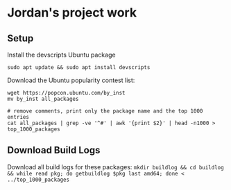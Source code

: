 # Jordan's project work

## Setup
Install the devscripts Ubuntu package

`sudo apt update && sudo apt install devscripts`

Download the Ubuntu popularity contest list:

```
wget https://popcon.ubuntu.com/by_inst
mv by_inst all_packages

# remove comments, print only the package name and the top 1000 entries
cat all_packages | grep -ve '^#' | awk '{print $2}' | head -n1000 > top_1000_packages
```

## Download Build Logs

Download all build logs for these packages:
`mkdir buildlog && cd buildlog && while read pkg; do getbuildlog $pkg last amd64; done < ../top_1000_packages`
 
